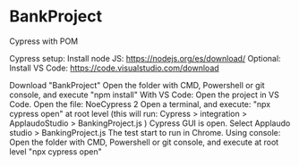 # BankProject
 Cypress with POM

Cypress setup:
Install node JS: https://nodejs.org/es/download/
Optional: Install VS Code: https://code.visualstudio.com/download

Download "BankProject"
Open the folder with CMD, Powershell or git console, and execute "npm install"
With VS Code:
Open the project in VS Code. Open the file: NoeCypress 2
Open a terminal, and execute: "npx cypress open" at root level (this will run: Cypress > integration > ApplaudoStudio > BankingProject.js )
Cypress GUI is open. 
Select Applaudo studio > BankingProject.js The test start to run in Chrome. 
Using console:
Open the folder with CMD, Powershell or git console, and execute at root level "npx cypress open"
